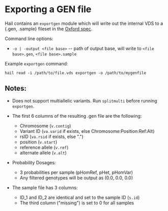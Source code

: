 # Exporting a GEN file

Hail contains an `exportgen` module which will write out the internal VDS to a {.gen, .sample} fileset in the [Oxford spec](http://www.stats.ox.ac.uk/%7Emarchini/software/gwas/file_format.html).

Command line options:
 - `-o | -output <file base>` -- path of output base, will write to `<file base>.gen`, `<file base>.sample`

Example `exportgen` command:
```
hail read -i /path/to/file.vds exportgen -o /path/to/mygenfile
```

## Notes:

 - Does not support multiallelic variants. Run `splitmulti` before running `exportgen`.

 - The first 6 columns of the resulting .gen file are the following:
    - Chromosome (`v.contig`)
    - Variant ID (`va.varid` if exists, else Chromosome:Position:Ref:Alt)
    - rsID (`va.rsid` if exists, else ".")
    - position (`v.start`)
    - reference allele (`v.ref`)
    - alternate allele (`v.alt`)
    
 - Probability Dosages:
    - 3 probabilities per sample (pHomRef, pHet, pHomVar)
    - Any filtered genotypes will be output as (0.0, 0.0, 0.0)
 
 - The sample file has 3 columns:
    - ID_1 and ID_2 are identical and set to the sample ID (`s.id`)
    - The third column ("missing") is set to 0 for all samples 